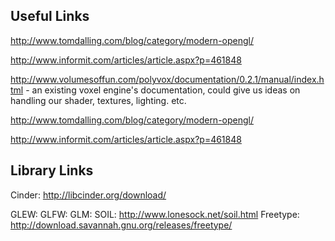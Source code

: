
## Useful Links ## 

http://www.tomdalling.com/blog/category/modern-opengl/

http://www.informit.com/articles/article.aspx?p=461848

http://www.volumesoffun.com/polyvox/documentation/0.2.1/manual/index.html - an existing voxel engine's documentation, could give us ideas on handling our shader, textures, lighting. etc.

http://www.tomdalling.com/blog/category/modern-opengl/

http://www.informit.com/articles/article.aspx?p=461848

## Library Links ##

Cinder: http://libcinder.org/download/

GLEW: 
GLFW: 
GLM: 
SOIL: http://www.lonesock.net/soil.html
Freetype: http://download.savannah.gnu.org/releases/freetype/

